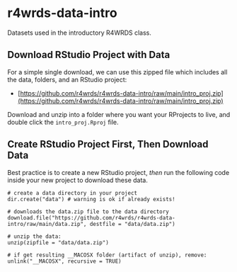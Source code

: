 # r4wrds-data-intro

Datasets used in the introductory R4WRDS class.

## Download RStudio Project with Data

For a simple single download, we can use this zipped file which includes all the data, folders, and an RStudio project: 

 - [https://github.com/r4wrds/r4wrds-data-intro/raw/main/intro_proj.zip](https://github.com/r4wrds/r4wrds-data-intro/raw/main/intro_proj.zip)

Download and unzip into a folder where you want your RProjects to live, and double click the `intro_proj.Rproj` file.

## Create RStudio Project First, Then Download Data

Best practice is to create a new RStudio project, *then* run the following code inside your new project to download these data.

```
# create a data directory in your project
dir.create("data") # warning is ok if already exists!

# downloads the data.zip file to the data directory
download.file("https://github.com/r4wrds/r4wrds-data-intro/raw/main/data.zip", destfile = "data/data.zip")

# unzip the data:
unzip(zipfile = "data/data.zip")

# if get resulting __MACOSX folder (artifact of unzip), remove:
unlink("__MACOSX", recursive = TRUE)

```

